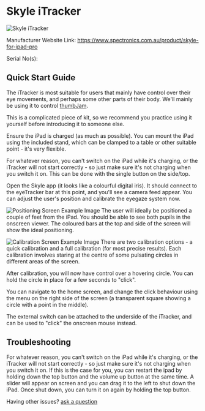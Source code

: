 # Skyle iTracker

![Skyle iTracker](<https://www.spectronics.com.au/images/product/inclusivet/Skyle-Profile.png>)

Manufacturer Website Link: [ https://www.spectronics.com.au/product/skyle-for-ipad-pro ](< https://www.spectronics.com.au/product/skyle-for-ipad-pro >)

Serial No(s): 

## Quick Start Guide

The iTracker is most suitable for users that mainly have control over their eye movements, and perhaps some other parts of their body. We'll mainly be using it to control [thumbJam](<https://omnimusicsk.github.io/inventory/Equipment/Thumb%20Jam/Thumb%20Jam.html>).

This is a complicated piece of kit, so we recommend you practice using it yourself before introducing it to someone else.


Ensure the iPad is charged (as much as possible). You can mount the iPad using the included stand, which can be clamped to a table or other suitable point - it's very flexible.

For whatever reason, you can't switch on the iPad while it's charging, or the iTracker will not start correctly - so just make sure it's not charging when you switch it on. This can be done with the single button on the side/top.

Open the Skyle app (it looks like a colourful digital iris). It should connect to the eyeTracker bar at this point, and you'll see a camera feed appear. You can adjust the user's position and calibrate the eyegaze system now.

![Positioning Screen Example Image](<https://www.spectronics.com.au/images/product/inclusivet/Positioning-Skyle.png>) 
The user will ideally be positioned a couple of feet from the iPad. You should be able to see both pupils in the onscreen viewer. The coloured bars at the top and side of the screen will show the ideal positioning.

![Calibration Screen Example Image](<https://www.spectronics.com.au/images/product/inclusivet/Calibration-Skyle.png>)
There are two calibration options - a quick calibration and a full calibration (for most precise results). Each calibration involves staring at the centre of some pulsating circles in different areas of the screen.

After calibration, you will now have control over a hovering circle. You can hold the circle in place for a few seconds to "click".

You can navigate to the home screen, and change the click behaviour using the menu on the right side of the screen (a transparent square showing a circle with a point in the middle).

The external switch can be attached to the underside of the iTracker, and can be used to "click" the onscreen mouse instead.

## Troubleshooting

For whatever reason, you can't switch on the iPad while it's charging, or the iTracker will not start correctly - so just make sure it's not charging when you switch it on. If this is the case for you, you can restart the ipad by holding down the top button and the volume up button at the same time. A slider will appear on screen and you can drag it to the left to shut down the iPad. Once shut down, you can turn it on again by holding the top button.

Having other issues? [ask a question](<mailto:ChrisBall@omnimusic.org.uk>)
